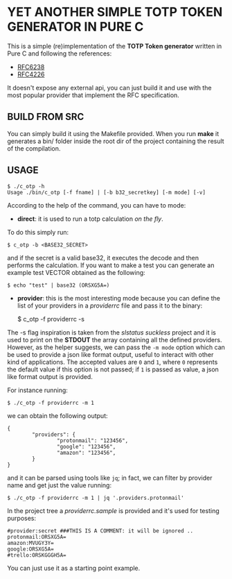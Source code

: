 YET ANOTHER SIMPLE TOTP TOKEN GENERATOR IN PURE C
=======


This is a simple (re)implementation of the **TOTP Token generator** written in Pure C and following the 
references:

* [RFC6238](https://tools.ietf.org/html/rfc6238)
* [RFC4226](https://tools.ietf.org/html/rfc4226)

It doesn't expose any external api, you can just build it and use with the most popular provider
that implement the RFC specification.

BUILD FROM SRC
----
You can simply build it using the Makefile provided.
When you run **make** it generates a bin/ folder inside the root dir of the project containing the result of the compilation.


USAGE
---

    $ ./c_otp -h
    Usage ./bin/c_otp [-f fname] | [-b b32_secretkey] [-m mode] [-v]

According to the help of the command, you can have to mode:

* **direct**: it is used to run a totp calculation *on the fly*.

To do this simply run:

    $ c_otp -b <BASE32_SECRET>

and if the secret is a valid base32, it executes the decode and then performs the calculation.
If you want to make a test you can generate an example test VECTOR obtained as the following:

    $ echo "test" | base32 (ORSXG5A=)


* **provider**: this is the most interesting mode because you can define the list of your providers
in a *providerrc* file and pass it to the binary:

    $ c_otp -f providerrc -s

The -s flag inspiration is taken from the *slstatus suckless* project and it is used to print on the
**STDOUT** the array containing all the defined providers.
However, as the helper suggests, we can pass the `-m mode` option which can be used to provide a json
like format output, useful to interact with other kind of applications.
The accepted values are `0` and `1`, where `0` represents the default value if this option is not
passed; if `1` is passed as value, a json like format output is provided.

For instance running:

    $ ./c_otp -f providerrc -m 1

we can obtain the following output:

    {
            "providers": {
                    "protonmail": "123456",
                    "google": "123456",
                    "amazon": "123456",
            }
    }

and it can be parsed using tools like `jq`; in fact, we can filter by provider name and get just the
value running:

    $ ./c_otp -f providerrc -m 1 | jq '.providers.protonmail'

In the project tree a *providerrc.sample* is provided and it's used for testing purposes:

    #provider:secret ###THIS IS A COMMENT: it will be ignored ..
    protonmail:ORSXG5A=
    amazon:MVUGY3Y=
    google:ORSXG5A=
    #trello:ORSKGGGH5A=

You can just use it as a starting point example.
